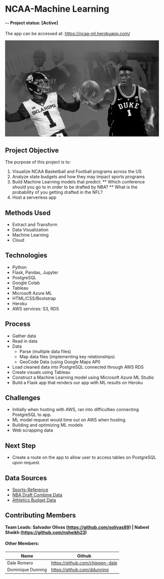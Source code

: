 # NCAA-Machine Learning
#### -- Project status: [Active]
The app can be accessed at: https://ncaa-ml.herokuapp.com/

![NCAA](FlaskAppAML/static/assets/img/header.jpg)

## Project Objective
The purpose of this project is to:

1. Visualize NCAA Basketball and Football programs across the US
2. Analyze state budgets and how they may impact sports programs
3. Build Machine Learning models that predict:
  ** Which conference should you go to in order to be drafted by NBA?
  ** What is the probability of you getting drafted in the NFL?
4. Host a serverless app

## Methods Used
* Extract and Transform
* Data Visualization
* Machine Learning
* Cloud

## Technologies
* Python
* Flask, Pandas, Jupyter
* PostgreSQL
* Google Colab
* Tableau
* Microsoft Azure ML
* HTML/CSS/Bootstrap
* Heroku
* AWS services: S3, RDS

## Process
* Gather data
* Read in data
* Data
   * Parse (multiple data files)
   * Map data files (implementing key relationships)
   * GeoCode Data (using Google Maps API)
* Load cleaned data into PostgreSQL connected through AWS RDS
* Create visuals using Tableau
* Construct a Machine Learning model using Microsoft Azure ML Studio
* Build a Flask app that renders our app with ML results on Heroku

## Challenges
* Initially when hosting with AWS, ran into difficulties connecting PostgreSQL to app.
* ML model request would time out on AWS when hosting.
* Building and optimizing ML models
* Web scrapping data

## Next Step
* Create a route on the app to allow user to access tables on PostgreSQL upon request.

## Data Sources
* [Sports-Reference](http://sports-reference.com/)
* [NBA Draft Combine Data](http://nbadraft.net/)
* [Athletics Budget Data](https://ope.ed.gov/athletics/#/)

## Contributing Members

**Team Leads: Salvador Olivas (https://github.com/solivas89) | Nabeel Sheikh (https://github.com/nsheikh23)**

#### Other Members:

|Name     |  Github   | 
|---------|-----------------|
|Dale Romero | https://github.com/chippen-dale |
|Dominique Dunning | https://github.com/ddunning |

